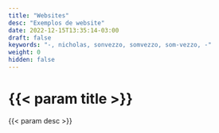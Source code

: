 ```yaml
---
title: "Websites"
desc: "Exemplos de website"
date: 2022-12-15T13:35:14-03:00
draft: false
keywords: "-, nicholas, sonvezzo, somvezzo, som-vezzo, -"
weight: 0
hidden: false
---
```

# {{< param title >}}

{{< param desc >}}
